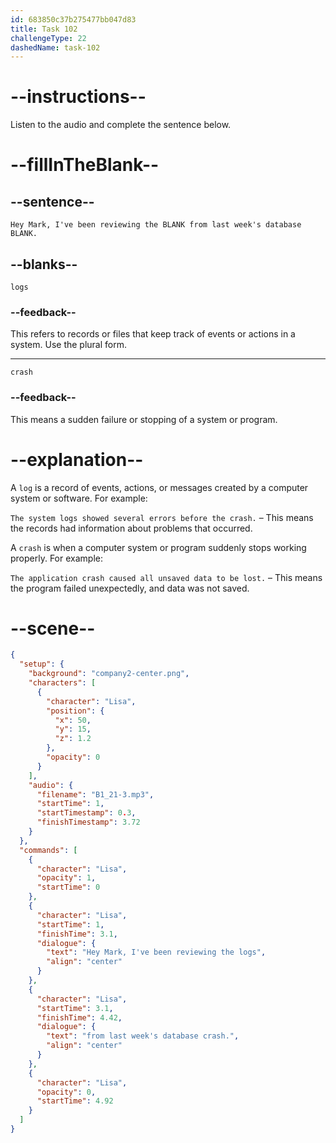 ```yaml
---
id: 683850c37b275477bb047d83
title: Task 102
challengeType: 22
dashedName: task-102
---
```


<!-- (Audio) Lisa: Hey Mark, I've been reviewing the logs from last week's database crash. -->

# --instructions--

Listen to the audio and complete the sentence below.

# --fillInTheBlank--

## --sentence--

`Hey Mark, I've been reviewing the BLANK from last week's database BLANK.`

## --blanks--

`logs`

### --feedback--

This refers to records or files that keep track of events or actions in a system. Use the plural form.

---

`crash`

### --feedback--

This means a sudden failure or stopping of a system or program.

# --explanation--

A `log` is a record of events, actions, or messages created by a computer system or software. For example:

`The system logs showed several errors before the crash.` – This means the records had information about problems that occurred.

A `crash` is when a computer system or program suddenly stops working properly. For example:

`The application crash caused all unsaved data to be lost.` – This means the program failed unexpectedly, and data was not saved.

# --scene--

```json
{
  "setup": {
    "background": "company2-center.png",
    "characters": [
      {
        "character": "Lisa",
        "position": {
          "x": 50,
          "y": 15,
          "z": 1.2
        },
        "opacity": 0
      }
    ],
    "audio": {
      "filename": "B1_21-3.mp3",
      "startTime": 1,
      "startTimestamp": 0.3,
      "finishTimestamp": 3.72
    }
  },
  "commands": [
    {
      "character": "Lisa",
      "opacity": 1,
      "startTime": 0
    },
    {
      "character": "Lisa",
      "startTime": 1,
      "finishTime": 3.1,
      "dialogue": {
        "text": "Hey Mark, I've been reviewing the logs",
        "align": "center"
      }
    },
    {
      "character": "Lisa",
      "startTime": 3.1,
      "finishTime": 4.42,
      "dialogue": {
        "text": "from last week's database crash.",
        "align": "center"
      }
    },
    {
      "character": "Lisa",
      "opacity": 0,
      "startTime": 4.92
    }
  ]
}
```

